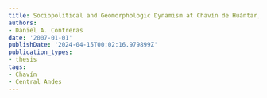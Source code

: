 ```yaml
---
title: Sociopolitical and Geomorphologic Dynamism at Chavín de Huántar, Peru
authors:
- Daniel A. Contreras
date: '2007-01-01'
publishDate: '2024-04-15T00:02:16.979899Z'
publication_types:
- thesis
tags: 
- Chavín
- Central Andes
---
```

